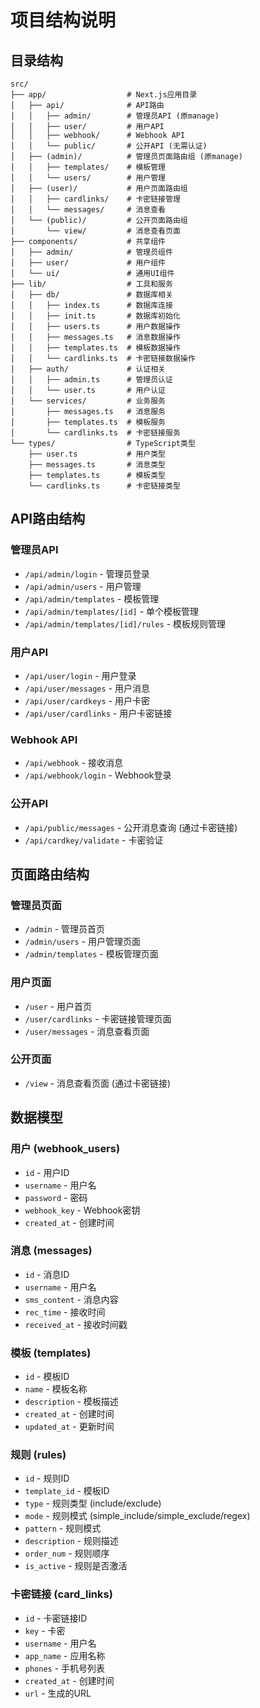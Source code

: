 # 项目结构说明

## 目录结构

```
src/
├── app/                  # Next.js应用目录
│   ├── api/              # API路由
│   │   ├── admin/        # 管理员API (原manage)
│   │   ├── user/         # 用户API
│   │   ├── webhook/      # Webhook API
│   │   └── public/       # 公开API (无需认证)
│   ├── (admin)/          # 管理员页面路由组 (原manage)
│   │   ├── templates/    # 模板管理
│   │   └── users/        # 用户管理
│   ├── (user)/           # 用户页面路由组
│   │   ├── cardlinks/    # 卡密链接管理
│   │   └── messages/     # 消息查看
│   └── (public)/         # 公开页面路由组
│       └── view/         # 消息查看页面
├── components/           # 共享组件
│   ├── admin/            # 管理员组件
│   ├── user/             # 用户组件
│   └── ui/               # 通用UI组件
├── lib/                  # 工具和服务
│   ├── db/               # 数据库相关
│   │   ├── index.ts      # 数据库连接
│   │   ├── init.ts       # 数据库初始化
│   │   ├── users.ts      # 用户数据操作
│   │   ├── messages.ts   # 消息数据操作
│   │   ├── templates.ts  # 模板数据操作
│   │   └── cardlinks.ts  # 卡密链接数据操作
│   ├── auth/             # 认证相关
│   │   ├── admin.ts      # 管理员认证
│   │   └── user.ts       # 用户认证
│   └── services/         # 业务服务
│       ├── messages.ts   # 消息服务
│       ├── templates.ts  # 模板服务
│       └── cardlinks.ts  # 卡密链接服务
└── types/                # TypeScript类型
    ├── user.ts           # 用户类型
    ├── messages.ts       # 消息类型
    ├── templates.ts      # 模板类型
    └── cardlinks.ts      # 卡密链接类型
```

## API路由结构

### 管理员API

- `/api/admin/login` - 管理员登录
- `/api/admin/users` - 用户管理
- `/api/admin/templates` - 模板管理
- `/api/admin/templates/[id]` - 单个模板管理
- `/api/admin/templates/[id]/rules` - 模板规则管理

### 用户API

- `/api/user/login` - 用户登录
- `/api/user/messages` - 用户消息
- `/api/user/cardkeys` - 用户卡密
- `/api/user/cardlinks` - 用户卡密链接

### Webhook API

- `/api/webhook` - 接收消息
- `/api/webhook/login` - Webhook登录

### 公开API

- `/api/public/messages` - 公开消息查询 (通过卡密链接)
- `/api/cardkey/validate` - 卡密验证

## 页面路由结构

### 管理员页面

- `/admin` - 管理员首页
- `/admin/users` - 用户管理页面
- `/admin/templates` - 模板管理页面

### 用户页面

- `/user` - 用户首页
- `/user/cardlinks` - 卡密链接管理页面
- `/user/messages` - 消息查看页面

### 公开页面

- `/view` - 消息查看页面 (通过卡密链接)

## 数据模型

### 用户 (webhook_users)

- `id` - 用户ID
- `username` - 用户名
- `password` - 密码
- `webhook_key` - Webhook密钥
- `created_at` - 创建时间

### 消息 (messages)

- `id` - 消息ID
- `username` - 用户名
- `sms_content` - 消息内容
- `rec_time` - 接收时间
- `received_at` - 接收时间戳

### 模板 (templates)

- `id` - 模板ID
- `name` - 模板名称
- `description` - 模板描述
- `created_at` - 创建时间
- `updated_at` - 更新时间

### 规则 (rules)

- `id` - 规则ID
- `template_id` - 模板ID
- `type` - 规则类型 (include/exclude)
- `mode` - 规则模式 (simple_include/simple_exclude/regex)
- `pattern` - 规则模式
- `description` - 规则描述
- `order_num` - 规则顺序
- `is_active` - 规则是否激活

### 卡密链接 (card_links)

- `id` - 卡密链接ID
- `key` - 卡密
- `username` - 用户名
- `app_name` - 应用名称
- `phones` - 手机号列表
- `created_at` - 创建时间
- `url` - 生成的URL 